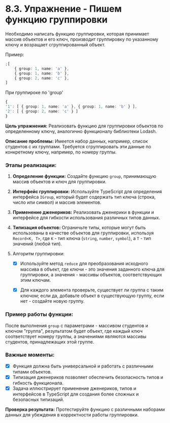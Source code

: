 # 8.3. Упражнение - Пишем функцию группировки

Необходимо написать функцию группировки, которая принимает массив объектов и его ключ, производит группировку по указанному ключу и возращает сгруппированный объект.

Пример:

```ts
;[
    { group: 1, name: 'a' },
    { group: 1, name: 'b' },
    { group: 2, name: 'c' },
]
```

При группироке по 'group'

```ts
{
'1': [ { group: 1, name: 'a' }, { group: 1, name: 'b' } ],
'2': [ { group: 2, name: 'c' } ]
}
```

**Цель упражнения:** Реализовать функцию для группировки объектов по определенному ключу, аналогично функционалу библиотеки Lodash.

**Описание проблемы:** Имеется набор данных, например, список студентов с их группами. Требуется сгруппировать эти данные по конкретному ключу, например, по номеру группы.

### Этапы реализации:

1. **Определение функции:** Создайте функцию `group`, принимающую массив объектов и ключ для группировки.
2. **Интерфейс группировки:** Используйте TypeScript для определения интерфейса `IGroup`, который будет содержать тип ключа (строка, число или символ) и массив элементов.
3. **Применение дженериков:** Реализовать дженерики в функции и интерфейсе для гибкости использования различных типов данных.
4. **Типизация объектов:** Ограничьте типы, которые могут быть использованы в качестве объектов для группировки, используя `Record<K, T>`, где `K` - тип ключа (`string`, `number`, `symbol`), а `T` - тип значений (любой тип).

5. Алгоритм группировки:

    - [x] Используйте метод `reduce` для преобразования исходного массива в объект, где ключи - это значения заданного ключа для группировки, а значения - массивы объектов, соответствующих этим ключам.

    - [x] Для каждого элемента проверьте, существует ли группа с таким ключом; если да, добавьте объект в существующую группу, если нет - создайте новую группу.

### Пример работы функции:

После выполнения `group` с параметрами - массивом студентов и ключом "группа", результатом будет объект, где каждый ключ соответствует номеру группы, а значениями являются массивы студентов, принадлежащих этой группе.

### Важные моменты:

-   [x] Функция должна быть универсальной и работать с различными типами объектов.
-   [x] Типизация дженериков позволяет обеспечить безопасность типов и гибкость функционала.
-   [x] Задача иллюстрирует применение дженериков, типов и интерфейсов в TypeScript для создания более сложных и безопасных типизаций.

**Проверка результата:** Протестируйте функцию с различными наборами данных для убеждения в корректности работы группировки.
